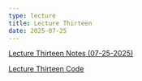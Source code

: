 ```yaml
---
type: lecture
title: Lecture Thirteen
date: 2025-07-25
---
```


[Lecture Thirteen Notes (07-25-2025)](https://github.com/wonjun-seo/cosmos/blob/master/static_files/presentations/lecture_thirteen/Causal_Inference.pdf)

[Lecture Thirteen Code](https://github.com/wonjun-seo/cosmos/blob/master/static_files/presentations/lecture_thirteen/)